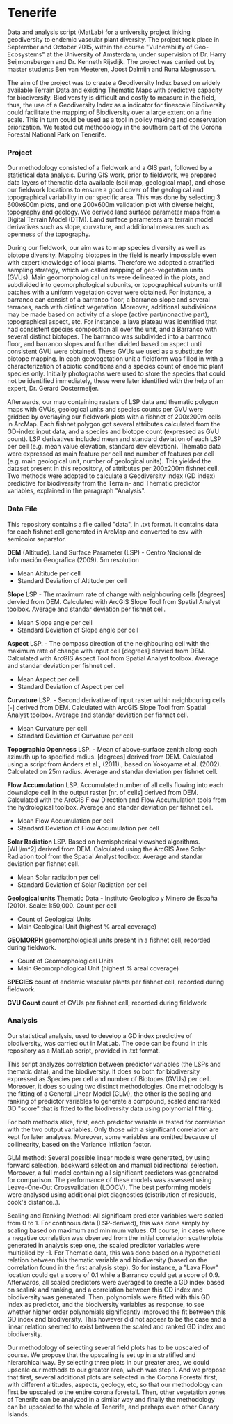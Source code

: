 # Tenerife
Data and analysis script (MatLab) for a university project linking geodiversity to endemic vascular plant diversity. The project took place in September and October 2015, within the course "Vulnerability of Geo-Ecosystems" at the University of Amsterdam, under supervision of Dr. Harry Seijmonsbergen and Dr. Kenneth Rijsdijk. The project was carried out by master students Ben van Meeteren, Joost Dalmijn and Runa Magnusson.

The aim of the project was to create a Geodiversity Index based on widely available Terrain Data and existing Thematic Maps with predictive capacity for biodiversity. Biodiversity is difficult and costly to measure in the field, thus, the use of a Geodiversity Index as a indicator for finescale Biodiversity could facilitate the mapping of Biodiversity over a large extent on a fine scale. This in turn could be used as a tool in policy making and conservation priorization. We tested out methodology in the southern part of the Corona Forestal National Park on Tenerife.

### Project
Our methodology consisted of a fieldwork and a GIS part, followed by a statistical data analysis. 
During GIS work, prior to fieldwork, we prepared data layers of thematic data available (soil map, geological map), and chose our fieldwork locations to ensure a good cover of the geological and topographical variability in our specific area. This was done by selecting 3 600x600m plots, and one 200x600m validation plot with diverse height, topography and geology. We derived land surface parameter maps from a Digital Terrain Model (DTM). Land surface parameters are terrain model derivatives such as slope, curvature, and additional measures such as openness of the topography. 

During our fieldwork, our aim was to map species diversity as well as biotope diversity. Mapping biotopes in the field is nearly impossible even with expert knowledge of local plants. Therefore we adopted a stratified sampling strategy, which we called mapping of geo-vegetation units (GVUs).  Main geomorphological units were delineated in the plots, and subdivided into geomorphological subunits, or topographical subunits until patches with a uniform vegetation cover were obtained. For instance, a barranco can consist of a barranco floor, a barranco slope and several terraces, each with distinct vegetation. Moreover, additional subdivisions may be made based on activity of a slope (active part/nonactive part), topographical aspect, etc. For instance, a lava plateau was identified that had consistent species composition all over the unit, and a Barranco with several distinct biotopes. The barranco was subdivided into a barranco floor, and  barranco slopes and further divided based on aspect until consistent GVU were obtained. These GVUs we used as a substitute for biotope mapping. In each geovegetation unit a fieldform was filled in with a characterization of abiotic conditions and a species count of endemic plant species only. Initially photographs were used to store the species that could not be identified immediately, these were later identified with the help of an expert, Dr. Gerard Oostermeijer.

Afterwards,  our map containing rasters of LSP data and thematic polygon maps with GVUs, geological units and species counts per GVU were gridded by overlaying our fieldwork plots with a fishnet of 200x200m cells in ArcMap. Each fishnet polygon got several attributes calculated from the GD-index input data, and a species and biotope count (expressed as GVU count). LSP derivatives included mean and standard deviation of each LSP per cell (e.g. mean value elevation, standard dev elevation). Thematic data were expressed as main feature per cell and number of features per cell (e.g. main geological unit, number of geological units). This yielded the dataset present in this repository, of attributes per 200x200m fishnet cell. Two methods were adopted to calculate a Geodiversity Index (GD index) predictive for biodiversity from the Terrain- and Thematic predictor variables, explained in the paragraph "Analysis".

### Data File
This repository contains a file called "data", in .txt format. It contains data for each fishnet cell generated in ArcMap and converted to csv with semicolor separator.

**DEM** (Altitude).	Land Surface Parameter (LSP)	-	Centro Nacional de Información Geográfica (2009).	5m resolution
- Mean Altitude per cell
- Standard Deviation of Altitude per cell

**Slope**	LSP	- The maximum rate of change with neighbouring cells [degrees]	dervied from DEM. Calculated with ArcGIS Slope Tool from Spatial Analyst toolbox. Average and standar deviation per fishnet cell.
- Mean Slope angle per cell
- Standard Deviation of Slope angle per cell

**Aspect**	LSP. - 	The compass direction of the neighbouring cell with the maximum rate of change with input cell [degrees] dervied from DEM. Calculated with ArcGIS Aspect Tool from Spatial Analyst toolbox. Average and standar deviation per fishnet cell.
- Mean Aspect per cell
- Standard Deviation of Aspect per cell

**Curvature**	LSP.	- Second derivative of input raster within neighbouring cells [-] derived from	DEM. Calculated with ArcGIS Slope Tool from Spatial Analyst toolbox. Average and standar deviation per fishnet cell.
- Mean Curvature per cell
- Standard Deviation of Curvature per cell

**Topographic Openness**	LSP. -	Mean of above-surface zenith along each azimuth up to specified radius. [degrees]	derived from DEM. Calculated using a script from Anders et al., (2011)., based on Yokoyama et al. (2002).	Calculated on 25m radius. Average and standar deviation per fishnet cell.

**Flow Accumulation**	LSP.	Accumulated number of all cells flowing into each downslope cell in the output raster [nr. of cells]	derived from DEM. Calculated with the ArcGIS Flow Direction and Flow Accumulation tools from the hydrological toolbox. Average and standar deviation per fishnet cell.
- Mean Flow Accumulation per cell
- Standard Deviation of Flow Accumulation per cell

**Solar Radiation**	LSP.	Based on hemispherical viewshed algorithms. [WH/m^2]	derived from DEM. Calculated using the ArcGIS Area Solar Radiation tool from the Spatial Analyst toolbox. Average and standar deviation per fishnet cell.
- Mean Solar radiation per cell
- Standard Deviation of Solar Radiation per cell

**Geological units**	Thematic Data	-	Instituto Geológico y Minero de España (2010).	Scale: 1:50,000. Count per cell
- Count of Geological Units
- Main Geological Unit (highest % areal coverage)

**GEOMORPH** geomorphological units present in a fishnet cell, recorded during fieldwork.
- Count of Geomorphological Units
- Main Geomorphological Unit (highest % areal coverage)

**SPECIES** count of endemic vascular plants per fishnet cell, recorded during fieldwork. 

**GVU Count** count of GVUs per fishnet cell, recorded during fieldwork

### Analysis
Our statistical analysis, used to develop a GD index predictive of biodiversity, was carried out in MatLab. The code can be found in this repository as a MatLab script, provided in .txt format.

This script analyzes correlation between predictor variables (the LSPs and thematic data), and the biodiversity. It does so both for biodiversity expressed as Species per cell and number of Biotopes (GVUs) per cell. Moreover, it does so using two distinct methodologies. One methodology is the fitting of a General Linear Model (GLM), the other is the scaling and ranking of predictor variables to generate a compound, scaled and ranked GD "score" that is fitted to the biodiversity data using polynomial fitting.

For both methods alike, first, each predictor variable is tested for correlation with the two output variables. Only those with a significant correlation are kept for later analyses. Moreover, some variables are omitted because of collinearity, based on the Variance Inflation factor.

GLM method:
Several possible linear models were generated, by using forward selection, backward selection and manual bidirectional selection. Moreover, a full model containing all significant predictors was generated for comparison. The performance of these models was assessed using Leave-One-Out Crossvalidation (LOOCV). The best performing models were analysed using additional plot diagnostics (distribution of residuals, cook's distance..). 

Scaling and Ranking Method:
All significant predictor variables were scaled from 0 to 1. For continous data (LSP-derived), this was done simply by scaling based on maximum and minimum values. Of course, in cases where a negative correlation was observed from the initial correlation scatterplots generated in analysis step one, the scaled predictor variables were multiplied by -1. For Thematic data, this was done based on a hypothetical relation between this thematic variable and biodiversity (based on the correlation found in the first analysis step). So for instance, a "Lava Flow" location could get a score of 0.1 while a Barranco could get a score of 0.9. Afterwards, all scaled predictors were averaged to create a GD index based on scalink and ranking, and a correlation between this GD index and biodiversity was generated. Then, polynomials were fitted with this GD index as predictor, and the biodiversity variables as response, to see whether higher order polynomials significantly improved the fit between this GD index and biodiversity. This however did not appear to be the case and a linear relation seemed to exist between the scaled and ranked GD index and biodiversity.

Our methodology of selecting several field plots has to be upscaled of course. We propose that the upscaling is set up in a stratified and hierarchical way. By selecting three plots in our greater area, we could upscale our methods to our greater area, which was step 1. And we propose that first, several additional plots are selected in the Corona Forestal first, with different altitudes, aspects, geology, etc, so that our methodology can first be upscaled to the entire corona forestall. Then, other vegetation zones of Tenerife can be analyzed in a similar way and finally the methodology can be upscaled to the whole of Tenerife, and perhaps even other Canary Islands. 
